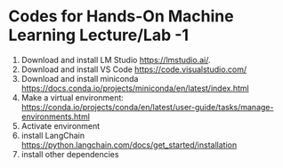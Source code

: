# Codes for Hands-On Machine Learning Lecture/Lab -1



1.  Download and install LM Studio https://lmstudio.ai/.
2.  Download and install VS Code https://code.visualstudio.com/
3.  Download and install miniconda https://docs.conda.io/projects/miniconda/en/latest/index.html
4.  Make a virtual environment: https://conda.io/projects/conda/en/latest/user-guide/tasks/manage-environments.html
5.  Activate environment
6.  install LangChain https://python.langchain.com/docs/get_started/installation
7.  install other dependencies
